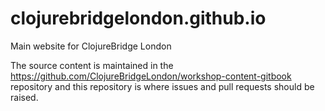 # clojurebridgelondon.github.io
Main website for ClojureBridge London

The source content is maintained in the https://github.com/ClojureBridgeLondon/workshop-content-gitbook repository and this repository is where issues and pull requests should be raised.
